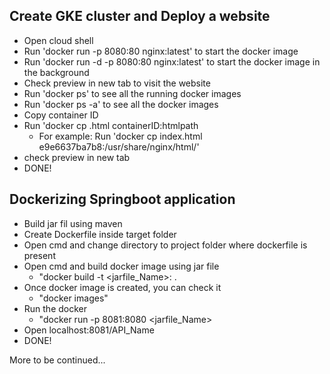 ## Create GKE cluster and Deploy a website
- Open cloud shell
- Run 'docker run -p 8080:80 nginx:latest' to start the docker image
- Run 'docker run -d -p 8080:80 nginx:latest' to start the docker image in the background
- Check preview in new tab to visit the website
- Run 'docker ps' to see all the running docker images
- Run 'docker ps -a' to see all the docker images
- Copy container ID
- Run 'docker cp .html containerID:htmlpath
  - For example: Run 'docker cp index.html e9e6637ba7b8:/usr/share/nginx/html/'
- check preview in new tab
- DONE!

## Dockerizing Springboot application
- Build jar fil using maven
- Create Dockerfile inside target folder
- Open cmd and change directory to project folder where dockerfile is present
- Open cmd and build docker image using jar file
    - "docker build -t <jarfile_Name>:<Tag> .
- Once docker image is created, you can check it
    - "docker images"
- Run the docker
    - "docker run -p 8081:8080 <jarfile_Name>
- Open localhost:8081/API_Name
- DONE!
  

More to be continued...
